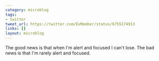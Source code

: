 ```yaml
---
category: microblog
tags:
- twitter
tweet_url: https://twitter.com/ExMember/status/6755174913
links: []
layout: microblog
---
```

The good news is that when I'm alert and focused I can't lose. The bad news is that I'm rarely alert and focused.
